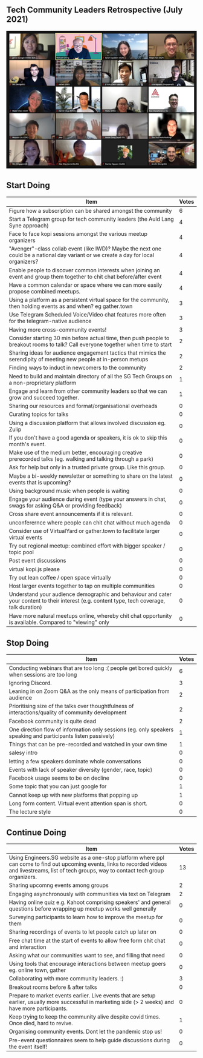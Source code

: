 ## Tech Community Leaders Retrospective (July 2021)

![Grpup Photo](./group_photo_20210719.jpg)

## Start Doing

Item | Votes
---- | -----
Figure how a subscription can be shared amongst the community | 6
Start a Telegram group for tech community leaders (the Auld Lang Syne approach) | 4
Face to face kopi sessions amongst the various meetup organizers | 4
"Avenger"-class collab event (like IWD)? Maybe the next one could be a national day variant or we create a day for local organizers? | 4
Enable people to discover common interests when joining an event and group them together to chit chat before/after event | 4
Have a common calendar or space where we can more easily propose combined meetups. | 4
Using a platform as a persistent virtual space for the community, then holding events as and when? eg gather.town | 3
Use Telegram Scheduled Voice/Video chat features more often for the telegram-native audience | 3
Having more cross-community events! | 3
Consider starting 30 min before actual time, then push people to breakout rooms to talk? Call everyone together when time to start | 2
Sharing ideas for audience engagement tactics that mimics the serendipity of meeting new people at in-person metups | 2
Finding ways to induct in newcomers to the community | 2
Need to build and maintain directory of all the SG Tech Groups on a non-proprietary  platform | 1
Engage and learn from other community leaders so that we can grow and succeed together. | 1
Sharing our resources and format/organisational overheads | 0
Curating topics for talks | 0
Using a discussion platform that allows involved discussion eg. Zulip | 0
If you don't have a good agenda or speakers, it is ok to skip this month's event. | 0
Make use of the medium better, encouraging creative prerecorded talks (eg. walking and talking through a park) | 0
Ask for help but only in a trusted private group. Like this group. | 0
Maybe a bi-weekly newsletter or something to share on the latest events that is upcoming? | 0
Using background music when people is waiting | 0
Engage your audience during event (type your answers in chat, swags for asking Q&A or providing feedback) | 0
Cross share event announcements if it is relevant. | 0
unconferernce where people can chit chat without much agenda | 0
Consider use of VirtualYard or gather.town to facilitate larger virtual events | 0
Try out regional meetup: combined effort with bigger speaker / topic pool | 0
Post event discussions | 0
virtual kopi.js please | 0
Try out lean coffee / open space virtually | 0
Host larger events together to tap on multiple communities | 0
Understand your audience demographic and behaviour and cater your content to their interest (e.g. content type, tech coverage, talk duration) | 0
Have more natural meetups online, whereby chit chat opportunity is available. Compared to "viewing" only | 0

## Stop Doing

Item | Votes
---- | -----
Conducting webinars that are too long :( people get bored quickly when sessions are too long | 6
Ignoring Discord. | 3
Leaning in on Zoom Q&A as the only means of participation from audience | 2
Prioritising size of the talks over thoughtfulness of interactions/quality of community development | 2
Facebook community is quite dead | 2
One direction flow of information only sessions (eg. only speakers speaking and participants listen passively) | 1
Things that can be pre-recorded and watched in your own time | 1
salesy intro | 0
letting a few speakers dominate whole conversations | 0
Events with lack of speaker diversity (gender, race, topic) | 0
Facebook usage seems to be on decline | 0
Some topic that you can just google for | 1
Cannot keep up with new platforms that popping up | 1
Long form content. Virtual event attention span is short. | 0
The lecture style | 0

## Continue Doing

Item | Votes
---- | -----
Using Engineers.SG website as a one-stop platform where ppl can come to find out upcoming events, links to recorded videos and livestreams, list of tech groups, way to contact tech group organizers. | 13
Sharing upcomng events among groups | 2
Engaging asynchronously with communities via text on Telegram | 2
Having online quiz e.g. Kahoot comprising speakers' and general questions before wrapping up meetup works well generally | 0
Surveying participants to learn how to improve the meetup for them | 0
Sharing recordings of events to let people catch up later on | 0
Free chat time at the start of events to allow free form chit chat and interaction | 0
Asking what our communities want to see, and filling that need | 0
Using tools that encourage interactions between meetup goers eg. online town, gather | 0
Collaborating with more community leaders. :) | 3
Breakout rooms before & after talks | 0
Prepare to market events earlier. Live events that are setup earlier, usually more successful in marketing side (> 2 weeks) and have more participants. | 0
Keep trying to keep the community alive despite covid times. Once died, hard to revive. | 1
Organising community events. Dont let the pandemic stop us! | 0
Pre-event questionnaires seem to help guide discussions during the event itself! | 0
